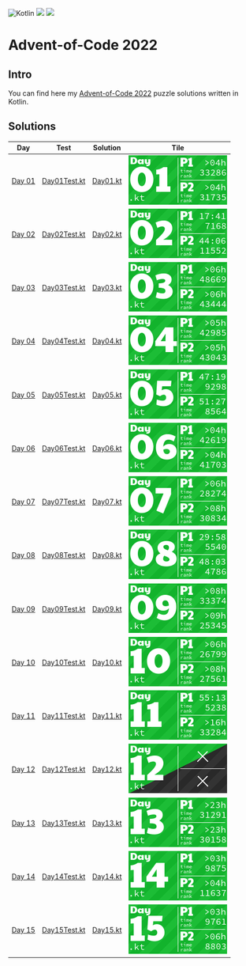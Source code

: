 ![Kotlin](https://img.shields.io/badge/Kotlin-grey?logo=Kotlin&style=for-the-badge)
![](https://img.shields.io/badge/📅%20days-14-005060?style=for-the-badge)
![](https://img.shields.io/badge/⭐%20stars-28-005060?style=for-the-badge)

# Advent-of-Code 2022

## Intro

You can find here my [Advent-of-Code 2022](https://adventofcode.com/2022) puzzle solutions written in Kotlin.

## Solutions

| Day                                            | Test                                                                                    | Solution                                                                        | Tile                          |
|------------------------------------------------|-----------------------------------------------------------------------------------------|---------------------------------------------------------------------------------|-------------------------------|
| [Day 01](https://adventofcode.com/2022/day/1)  | [Day01Test.kt](./blob/master/src/test/kotlin/tr/emreone/adventofcode/days/Day01Test.kt) | [Day01.kt](./blob/master/src/main/kotlin/tr/emreone/adventofcode/days/Day01.kt) | ![Day 01](./aoc_tiles/01.png) |
| [Day 02](https://adventofcode.com/2022/day/2)  | [Day02Test.kt](./blob/master/src/test/kotlin/tr/emreone/adventofcode/days/Day02Test.kt) | [Day02.kt](./blob/master/src/main/kotlin/tr/emreone/adventofcode/days/Day02.kt) | ![Day 02](./aoc_tiles/02.png) |
| [Day 03](https://adventofcode.com/2022/day/3)  | [Day03Test.kt](./blob/master/src/test/kotlin/tr/emreone/adventofcode/days/Day03Test.kt) | [Day03.kt](./blob/master/src/main/kotlin/tr/emreone/adventofcode/days/Day03.kt) | ![Day 03](./aoc_tiles/03.png) |
| [Day 04](https://adventofcode.com/2022/day/4)  | [Day04Test.kt](./blob/master/src/test/kotlin/tr/emreone/adventofcode/days/Day04Test.kt) | [Day04.kt](./blob/master/src/main/kotlin/tr/emreone/adventofcode/days/Day04.kt) | ![Day 04](./aoc_tiles/04.png) |
| [Day 05](https://adventofcode.com/2022/day/5)  | [Day05Test.kt](./blob/master/src/test/kotlin/tr/emreone/adventofcode/days/Day05Test.kt) | [Day05.kt](./blob/master/src/main/kotlin/tr/emreone/adventofcode/days/Day05.kt) | ![Day 05](./aoc_tiles/05.png) |
| [Day 06](https://adventofcode.com/2022/day/6)  | [Day06Test.kt](./blob/master/src/test/kotlin/tr/emreone/adventofcode/days/Day06Test.kt) | [Day06.kt](./blob/master/src/main/kotlin/tr/emreone/adventofcode/days/Day06.kt) | ![Day 06](./aoc_tiles/06.png) |
| [Day 07](https://adventofcode.com/2022/day/7)  | [Day07Test.kt](./blob/master/src/test/kotlin/tr/emreone/adventofcode/days/Day07Test.kt) | [Day07.kt](./blob/master/src/main/kotlin/tr/emreone/adventofcode/days/Day07.kt) | ![Day 07](./aoc_tiles/07.png) |
| [Day 08](https://adventofcode.com/2022/day/8)  | [Day08Test.kt](./blob/master/src/test/kotlin/tr/emreone/adventofcode/days/Day08Test.kt) | [Day08.kt](./blob/master/src/main/kotlin/tr/emreone/adventofcode/days/Day08.kt) | ![Day 08](./aoc_tiles/08.png) |
| [Day 09](https://adventofcode.com/2022/day/9)  | [Day09Test.kt](./blob/master/src/test/kotlin/tr/emreone/adventofcode/days/Day09Test.kt) | [Day09.kt](./blob/master/src/main/kotlin/tr/emreone/adventofcode/days/Day09.kt) | ![Day 09](./aoc_tiles/09.png) |
| [Day 10](https://adventofcode.com/2022/day/10) | [Day10Test.kt](./blob/master/src/test/kotlin/tr/emreone/adventofcode/days/Day10Test.kt) | [Day10.kt](./blob/master/src/main/kotlin/tr/emreone/adventofcode/days/Day10.kt) | ![Day 10](./aoc_tiles/10.png) |
| [Day 11](https://adventofcode.com/2022/day/11) | [Day11Test.kt](./blob/master/src/test/kotlin/tr/emreone/adventofcode/days/Day11Test.kt) | [Day11.kt](./blob/master/src/main/kotlin/tr/emreone/adventofcode/days/Day11.kt) | ![Day 11](./aoc_tiles/11.png) |
| [Day 12](https://adventofcode.com/2022/day/12) | [Day12Test.kt](./blob/master/src/test/kotlin/tr/emreone/adventofcode/days/Day12Test.kt) | [Day12.kt](./blob/master/src/main/kotlin/tr/emreone/adventofcode/days/Day12.kt) | ![Day 12](./aoc_tiles/12.png) |
| [Day 13](https://adventofcode.com/2022/day/13) | [Day13Test.kt](./blob/master/src/test/kotlin/tr/emreone/adventofcode/days/Day13Test.kt) | [Day13.kt](./blob/master/src/main/kotlin/tr/emreone/adventofcode/days/Day13.kt) | ![Day 13](./aoc_tiles/13.png) |
| [Day 14](https://adventofcode.com/2022/day/14) | [Day14Test.kt](./blob/master/src/test/kotlin/tr/emreone/adventofcode/days/Day14Test.kt) | [Day14.kt](./blob/master/src/main/kotlin/tr/emreone/adventofcode/days/Day14.kt) | ![Day 14](./aoc_tiles/14.png) |
| [Day 15](https://adventofcode.com/2022/day/15) | [Day15Test.kt](./blob/master/src/test/kotlin/tr/emreone/adventofcode/days/Day15Test.kt) | [Day15.kt](./blob/master/src/main/kotlin/tr/emreone/adventofcode/days/Day15.kt) | ![Day 15](./aoc_tiles/15.png) |
<!-- $1 -->
